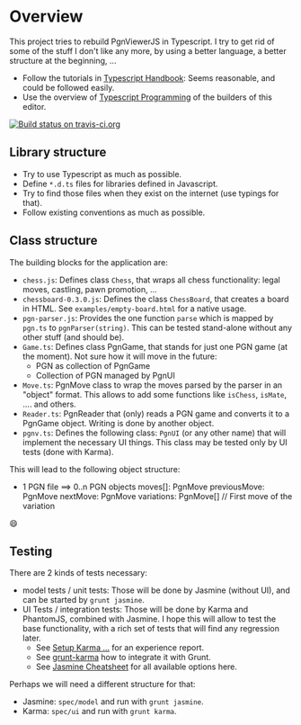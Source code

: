 # Overview

This project tries to rebuild PgnViewerJS in Typescript. I try to get rid of some of the stuff I don't like any more, by using a better language, a better structure at the beginning, ...

* Follow the tutorials in [Typescript Handbook](http://www.typescriptlang.org/docs/handbook/tsconfig-json.html): Seems reasonable, and could be followed easily.
* Use the overview of [Typescript Programming](https://code.visualstudio.com/docs/languages/typescript) of the builders of this editor.

[![Build status on travis-ci.org](https://travis-ci.org/mliebelt/PgnViewerTS.svg?branch=master)](https://travis-ci.org/mliebelt/PgnViewerTS#L1)

## Library structure

* Try to use Typescript as much as possible.
* Define `*.d.ts` files for libraries defined in Javascript.
* Try to find those files when they exist on the internet (use typings for that).
* Follow existing conventions as much as possible.

## Class structure

The building blocks for the application are:

* `chess.js`: Defines class `Chess`,  that wraps all chess functionality: legal moves, castling, pawn promotion, ...
* `chessboard-0.3.0.js`: Defines the class `ChessBoard`, that creates a board in HTML. See `examples/empty-board.html` for a native usage.
* `pgn-parser.js`: Provides the one function `parse` which is mapped by `pgn.ts` to `pgnParser(string)`. This can be tested stand-alone without any other stuff (and should be).
* `Game.ts`: Defines class PgnGame, that stands for just one PGN game (at the moment). Not sure how it will move in the future:
  * PGN as collection of PgnGame
  * Collection of PGN managed by PgnUI
* `Move.ts`: PgnMove class to wrap the moves parsed by the parser in an "object" format. This allows to add some functions like `isChess`, `isMate`, .... and others.
* `Reader.ts`: PgnReader that (only) reads a PGN game and converts it to a PgnGame object. Writing is done by another object.
* `pgnv.ts`: Defines the following class: `PgnUI` (or any other name) that will implement the necessary UI things. This class may be tested only by UI tests (done with Karma).

This will lead to the following object structure:

* 1 PGN file ==>
  0..n PGN objects
    moves[]: PgnMove
      previousMove: PgnMove
      nextMove: PgnMove
      variations: PgnMove[] // First move of the variation

:smile:

## Testing

There are 2 kinds of tests necessary:

* model tests / unit tests: Those will be done by Jasmine (without UI), and can be started by `grunt jasmine`.
* UI Tests / integration tests: Those will be done by Karma and PhantomJS, combined with Jasmine. I hope this will allow to test  the base functionality, with a rich set of tests that will find any regression later.
  * See [Setup Karma ...](http://orizens.com/wp/topics/my-setup-for-testing-js-with-jasmine-karma-phantomjs-angularjs/) for an experience report.
  * See [grunt-karma](https://github.com/karma-runner/grunt-karma) how to integrate it with Grunt.
  * See [Jasmine Cheatsheet](http://ricostacruz.com/cheatsheets/jasmine.html) for all available options here.

Perhaps we will need a different structure for that:

* Jasmine: `spec/model` and run with `grunt jasmine`.
* Karma: `spec/ui` and run with `grunt karma`.
